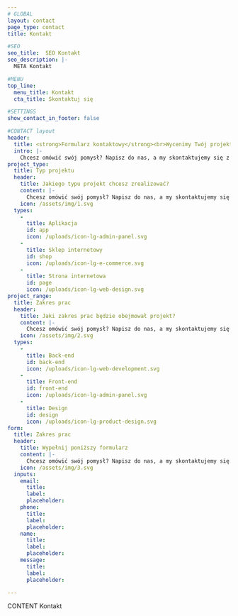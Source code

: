 ```yaml
---
# GLOBAL 
layout: contact
page_type: contact
title: Kontakt

#SEO
seo_title:  SEO Kontakt
seo_description: |-
  META Kontakt

#MENU 
top_line:
  menu_title: Kontakt
  cta_title: Skontaktuj się

#SETTINGS
show_contact_in_footer: false

#CONTACT layout
header:
  title: <strong>Formularz kontaktowy</strong><br>Wycenimy Twój projekt w 7 dni
  intro: |-
    Chcesz omówić swój pomysł? Napisz do nas, a my skontaktujemy się z Tobą w ciągu 24h i rozpoczniemy współpracę.
project_type:
  title: Typ projektu
  header:
    title: Jakiego typu projekt chcesz zrealizować?
    content: |-
      Chcesz omówić swój pomysł? Napisz do nas, a my skontaktujemy się z Tobą w ciągu 24h i rozpoczniemy współpracę.
    icon: /assets/img/1.svg
  types:
    -
      title: Aplikacja
      id: app
      icon: /uploads/icon-lg-admin-panel.svg
    -
      title: Sklep internetowy
      id: shop
      icon: /uploads/icon-lg-e-commerce.svg
    -
      title: Strona internetowa
      id: page
      icon: /uploads/icon-lg-web-design.svg
project_range:
  title: Zakres prac
  header:
    title: Jaki zakres prac będzie obejmował projekt?
    content: |-
      Chcesz omówić swój pomysł? Napisz do nas, a my skontaktujemy się z Tobą w ciągu 24h i rozpoczniemy współpracę.
    icon: /assets/img/2.svg
  types:
    -
      title: Back-end
      id: back-end
      icon: /uploads/icon-lg-web-development.svg
    -
      title: Front-end      
      id: front-end
      icon: /uploads/icon-lg-admin-panel.svg
    -
      title: Design
      id: design 
      icon: /uploads/icon-lg-product-design.svg
form:
  title: Zakres prac
  header:
    title: Wypełnij poniższy formularz
    content: |-
      Chcesz omówić swój pomysł? Napisz do nas, a my skontaktujemy się z Tobą w ciągu 24h i rozpoczniemy współpracę.
    icon: /assets/img/3.svg
  inputs:
    email:
      title:
      label:
      placeholder:
    phone:
      title:
      label:
      placeholder:
    name:
      title:
      label:
      placeholder:
    message:
      title:
      label:
      placeholder:

---
```

CONTENT Kontakt